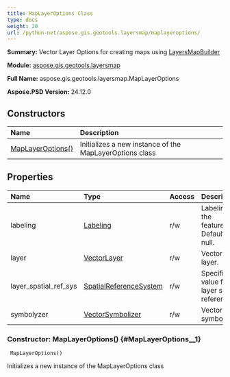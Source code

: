```yaml
---
title: MapLayerOptions Class
type: docs
weight: 20
url: /python-net/aspose.gis.geotools.layersmap/maplayeroptions/
---
```


**Summary:** Vector Layer Options for creating maps using [LayersMapBuilder](/psd/python-net/aspose.gis.geotools.layersmap/layersmapbuilder/)

**Module:** [aspose.gis.geotools.layersmap](/psd/python-net/aspose.gis.geotools.layersmap/)

**Full Name:** aspose.gis.geotools.layersmap.MapLayerOptions

**Aspose.PSD Version:** 24.12.0

## **Constructors**
| **Name** | **Description** |
| :- | :- |
| [MapLayerOptions()](#MapLayerOptions__1) | Initializes a new instance of the MapLayerOptions class |
## **Properties**
| **Name** | **Type** | **Access** | **Description** |
| :- | :- | :- | :- |
| labeling | [Labeling](/psd/python-net/aspose.gis.rendering.labelings/labeling/) | r/w | Labeling of the features. Defaults to null. |
| layer | [VectorLayer](/psd/python-net/aspose.gis/vectorlayer) | r/w | Vector layer. |
| layer_spatial_ref_sys | [SpatialReferenceSystem](/psd/python-net/aspose.gis.spatialreferencing/spatialreferencesystem/) | r/w | Specifies a value for a layer spatial reference. |
| symbolyzer | [VectorSymbolizer](/psd/python-net/aspose.gis.rendering.symbolizers/vectorsymbolizer/) | r/w | Vector symbolyzer. |


### Constructor: MapLayerOptions() {#MapLayerOptions__1}


```
 MapLayerOptions() 
```

Initializes a new instance of the MapLayerOptions class

